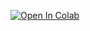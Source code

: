 [![Open In Colab](https://colab.research.google.com/assets/colab-badge.svg)](https://colab.research.google.com/drive/1s6gsWAONMaOnlxTltE_qb-qAA_vTr3w2)
